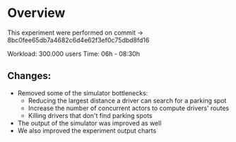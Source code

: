 # Overview

This experiment were performed on commit -> 8bc0fee65db7a4682c6d4e62f3ef0c75dbd8fd16

Workload: 300.000 users
Time: 06h - 08:30h

## Changes:

* Removed some of the simulator bottlenecks:
  * Reducing the largest distance a driver can search for a parking spot
  * Increase the number of concurrent actors to compute drivers' routes
  * Killing drivers that don't find parking spots
* The output of the simulator was improved as well 
* We also improved the experiment output charts
